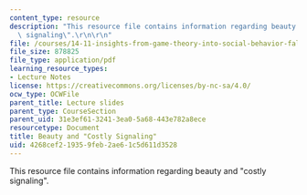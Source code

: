 ```yaml
---
content_type: resource
description: "This resource file contains information regarding beauty and \"costly\
  \ signaling\".\r\n\r\n"
file: /courses/14-11-insights-from-game-theory-into-social-behavior-fall-2013/4268cef219359feb2ae61c5d611d3528_MIT14_11F13_Costly_Signal.pdf
file_size: 878825
file_type: application/pdf
learning_resource_types:
- Lecture Notes
license: https://creativecommons.org/licenses/by-nc-sa/4.0/
ocw_type: OCWFile
parent_title: Lecture slides
parent_type: CourseSection
parent_uid: 31e3ef61-3241-3ea0-5a68-443e782a8ece
resourcetype: Document
title: Beauty and "Costly Signaling"
uid: 4268cef2-1935-9feb-2ae6-1c5d611d3528
---
```

This resource file contains information regarding beauty and "costly signaling".

